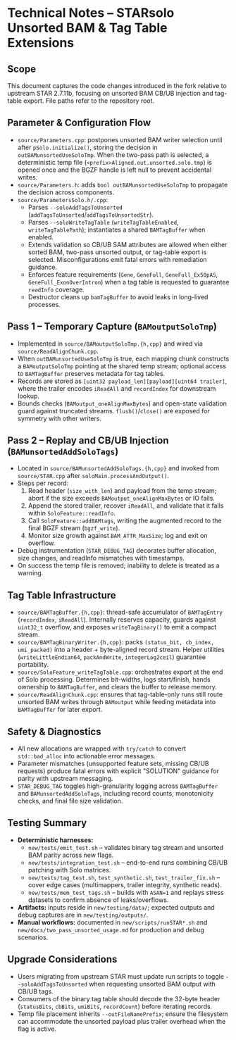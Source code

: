 # Technical Notes – STARsolo Unsorted BAM & Tag Table Extensions

## Scope
This document captures the code changes introduced in the fork relative to upstream STAR 2.7.11b, focusing on unsorted BAM CB/UB injection and tag-table export. File paths refer to the repository root.

## Parameter & Configuration Flow
- `source/Parameters.cpp`: postpones unsorted BAM writer selection until after `pSolo.initialize()`, storing the decision in `outBAMunsortedUseSoloTmp`. When the two-pass path is selected, a deterministic temp file (`<prefix>Aligned.out.unsorted.solo.tmp`) is opened once and the BGZF handle is left null to prevent accidental writes.
- `source/Parameters.h`: adds `bool outBAMunsortedUseSoloTmp` to propagate the decision across components.
- `source/ParametersSolo.h/.cpp`:
  - Parses `--soloAddTagsToUnsorted` (`addTagsToUnsorted`/`addTagsToUnsortedStr`).
  - Parses `--soloWriteTagTable` (`writeTagTableEnabled`, `writeTagTablePath`); instantiates a shared `BAMTagBuffer` when enabled.
  - Extends validation so CB/UB SAM attributes are allowed when either sorted BAM, two-pass unsorted output, or tag-table export is selected. Misconfigurations emit fatal errors with remediation guidance.
  - Enforces feature requirements (`Gene`, `GeneFull`, `GeneFull_Ex50pAS`, `GeneFull_ExonOverIntron`) when a tag table is requested to guarantee `readInfo` coverage.
  - Destructor cleans up `bamTagBuffer` to avoid leaks in long-lived processes.

## Pass 1 – Temporary Capture (`BAMoutputSoloTmp`)
- Implemented in `source/BAMoutputSoloTmp.{h,cpp}` and wired via `source/ReadAlignChunk.cpp`.
- When `outBAMunsortedUseSoloTmp` is true, each mapping chunk constructs a `BAMoutputSoloTmp` pointing at the shared temp stream; optional access to `BAMTagBuffer` preserves metadata for tag tables.
- Records are stored as `[uint32 payload_len][payload][uint64 trailer]`, where the trailer encodes `iReadAll` and `recordIndex` for downstream lookup.
- Bounds checks (`BAMoutput_oneAlignMaxBytes`) and open-state validation guard against truncated streams. `flush()`/`close()` are exposed for symmetry with other writers.

## Pass 2 – Replay and CB/UB Injection (`BAMunsortedAddSoloTags`)
- Located in `source/BAMunsortedAddSoloTags.{h,cpp}` and invoked from `source/STAR.cpp` after `soloMain.processAndOutput()`.
- Steps per record:
  1. Read header (`size_with_len`) and payload from the temp stream; abort if the size exceeds `BAMoutput_oneAlignMaxBytes` or IO fails.
  2. Append the stored trailer, recover `iReadAll`, and validate that it falls within `SoloFeature::readInfo`.
  3. Call `SoloFeature::addBAMtags`, writing the augmented record to the final BGZF stream (`bgzf_write`).
  4. Monitor size growth against `BAM_ATTR_MaxSize`; log and exit on overflow.
- Debug instrumentation (`STAR_DEBUG_TAG`) decorates buffer allocation, size changes, and readInfo mismatches with timestamps.
- On success the temp file is removed; inability to delete is treated as a warning.

## Tag Table Infrastructure
- `source/BAMTagBuffer.{h,cpp}`: thread-safe accumulator of `BAMTagEntry` (`recordIndex`, `iReadAll`). Internally reserves capacity, guards against `uint32_t` overflow, and exposes `writeTagBinary()` to emit a compact stream.
- `source/BAMTagBinaryWriter.{h,cpp}`: packs `(status_bit, cb_index, umi_packed)` into a header + byte-aligned record stream. Helper utilities (`writeLittleEndian64`, `packAndWrite`, `integerLog2ceil`) guarantee portability.
- `source/SoloFeature_writeTagTable.cpp`: orchestrates export at the end of Solo processing. Determines bit-widths, logs start/finish, hands ownership to `BAMTagBuffer`, and clears the buffer to release memory.
- `source/ReadAlignChunk.cpp`: ensures that tag-table-only runs still route unsorted BAM writes through `BAMoutput` while feeding metadata into `BAMTagBuffer` for later export.

## Safety & Diagnostics
- All new allocations are wrapped with `try/catch` to convert `std::bad_alloc` into actionable error messages.
- Parameter mismatches (unsupported feature sets, missing CB/UB requests) produce fatal errors with explicit "SOLUTION" guidance for parity with upstream messaging.
- `STAR_DEBUG_TAG` toggles high-granularity logging across `BAMTagBuffer` and `BAMunsortedAddSoloTags`, including record counts, monotonicity checks, and final file size validation.

## Testing Summary
- **Deterministic harnesses:**
  - `new/tests/emit_test.sh` – validates binary tag stream and unsorted BAM parity across new flags.
  - `new/tests/integration_test.sh` – end-to-end runs combining CB/UB patching with Solo matrices.
  - `new/tests/tag_test.sh`, `test_synthetic.sh`, `test_trailer_fix.sh` – cover edge cases (multimappers, trailer integrity, synthetic reads).
  - `new/tests/mem_test_tags.sh` – builds with `ASAN=1` and replays stress datasets to confirm absence of leaks/overflows.
- **Artifacts:** inputs reside in `new/testing/data/`; expected outputs and debug captures are in `new/testing/outputs/`.
- **Manual workflows:** documented in `new/scripts/runSTAR*.sh` and `new/docs/two_pass_unsorted_usage.md` for production and debug scenarios.

## Upgrade Considerations
- Users migrating from upstream STAR must update run scripts to toggle `--soloAddTagsToUnsorted` when requesting unsorted BAM output with CB/UB tags.
- Consumers of the binary tag table should decode the 32-byte header (`statusBits`, `cbBits`, `umiBits`, `recordCount`) before iterating records.
- Temp file placement inherits `--outFileNamePrefix`; ensure the filesystem can accommodate the unsorted payload plus trailer overhead when the flag is active.
